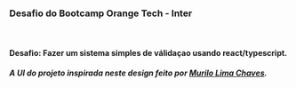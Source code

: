 ### Desafio do Bootcamp Orange Tech - Inter
<br>

#### Desafio: Fazer um sistema simples de válidaçao usando react/typescript. 

##### A UI do projeto inspirada neste design feito por [Murilo Lima Chaves](https://www.figma.com/community/file/1010153582533892614).